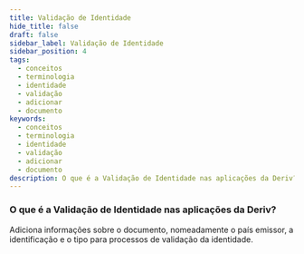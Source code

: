 ```yaml
---
title: Validação de Identidade
hide_title: false
draft: false
sidebar_label: Validação de Identidade
sidebar_position: 4
tags:
  - conceitos
  - terminologia
  - identidade
  - validação
  - adicionar
  - documento
keywords:
  - conceitos
  - terminologia
  - identidade
  - validação
  - adicionar
  - documento
description: O que é a Validação de Identidade nas aplicações da Deriv?
---
```


### O que é a Validação de Identidade nas aplicações da Deriv?

Adiciona informações sobre o documento, nomeadamente o país emissor, a identificação e o tipo para processos de validação da identidade.
